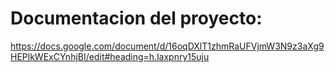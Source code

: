# Documentacion del proyecto:

https://docs.google.com/document/d/16oqDXlT1zhmRaUFVjmW3N9z3aXg9HEPlkWExCYnhjBI/edit#heading=h.laxpnry15uju
